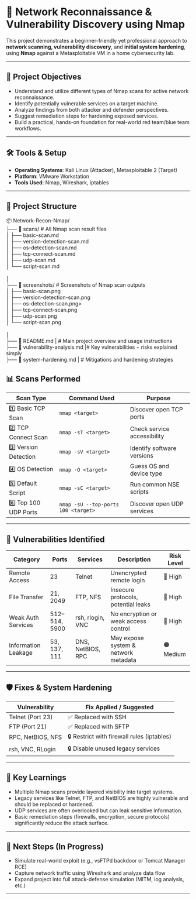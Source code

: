 # 🔐 Network Reconnaissance & Vulnerability Discovery using Nmap

This project demonstrates a beginner-friendly yet professional approach to **network scanning, vulnerability discovery**, and **initial system hardening**, using **Nmap** against a Metasploitable VM in a home cybersecurity lab.

---

## 🎯 Project Objectives

- Understand and utilize different types of Nmap scans for active network reconnaissance.
- Identify potentially vulnerable services on a target machine.
- Analyze findings from both attacker and defender perspectives.
- Suggest remediation steps for hardening exposed services.
- Build a practical, hands-on foundation for real-world red team/blue team workflows.

---

## 🛠️ Tools & Setup

- **Operating Systems**: Kali Linux (Attacker), Metasploitable 2 (Target)
- **Platform**: VMware Workstation
- **Tools Used**: Nmap, Wireshark, iptables

---

## 📁 Project Structure

📦 Network-Recon-Nmap/<br>
├── 📁 scans/                         # All Nmap scan result files  <br>
│   ├── basic-scan.md               <br>
│   ├── version-detection-scan.md<br>
│   ├── os-detection-scan.md<br>
│   ├── tcp-connect-scan.md<br>
│   ├── udp-scan.md<br>
│   └── script-scan.md<br><br>
│  
├── 📁 screenshots/                 # Screenshots of Nmap scan outputs  <br>
│   ├── basic-scan.png<br>
│   ├── version-detection-scan.png<br>
│   ├── os-detection-scan.png><br>
│   ├── tcp-connect-scan.png<br>
│   ├── udp-scan.png<br>
│   └── script-scan.png<br><br>
│    
├── 📄 README.md                                                  |  # Main project overview and usage instructions   <br>
├── 📄 vulnerability-analysis.md                                  |# Key vulnerabilities + risks explained simply  <br>
├── 📄 system-hardening.md                                         | # Mitigations and hardening strategies<br>



## 📊 Scans Performed

| Scan Type            | Command Used                                        | Purpose |
|----------------------|-----------------------------------------------------|---------|
| 1️⃣ Basic TCP Scan    | `nmap <target>`                                     | Discover open TCP ports |
| 2️⃣ TCP Connect Scan  | `nmap -sT <target>`                                 | Check service accessibility |
| 3️⃣ Version Detection | `nmap -sV <target>`                                 | Identify software versions |
| 4️⃣ OS Detection      | `nmap -O <target>`                                  | Guess OS and device type |
| 5️⃣ Default Script    | `nmap -sC <target>`                                 | Run common NSE scripts |
| 6️⃣ Top 100 UDP Ports | `nmap -sU --top-ports 100 <target>`                | Discover open UDP services |

---

## 🚨 Vulnerabilities Identified

| Category           | Ports       | Services        | Description                               | Risk Level |
|--------------------|-------------|------------------|-------------------------------------------|------------|
| Remote Access       | 23          | Telnet           | Unencrypted remote login                  | 🔴 High     |
| File Transfer       | 21, 2049    | FTP, NFS         | Insecure protocols, potential leaks       | 🔴 High     |
| Weak Auth Services  | 512–514, 5900 | rsh, rlogin, VNC | No encryption or weak access control     | 🔴 High     |
| Information Leakage | 53, 137, 111| DNS, NetBIOS, RPC | May expose system & network metadata     | 🟠 Medium   |

---

## 🛡️ Fixes & System Hardening

| Vulnerability       | Fix Applied / Suggested                      |
|---------------------|----------------------------------------------|
| Telnet (Port 23)     | ✅ Replaced with SSH                         |
| FTP (Port 21)        | ✅ Replaced with SFTP                        |
| RPC, NetBIOS, NFS    | 🔒 Restrict with firewall rules (iptables)  |
| rsh, VNC, RLogin     | 🔒 Disable unused legacy services           |

---

## 🧠 Key Learnings

- Multiple Nmap scans provide layered visibility into target systems.
- Legacy services like Telnet, FTP, and NetBIOS are highly vulnerable and should be replaced or hardened.
- UDP services are often overlooked but can leak sensitive information.
- Basic remediation steps (firewalls, encryption, secure protocols) significantly reduce the attack surface.

---

## 🔭 Next Steps (In Progress)

- Simulate real-world exploit (e.g., vsFTPd backdoor or Tomcat Manager RCE)
- Capture network traffic using Wireshark and analyze data flow
- Expand project into full attack-defense simulation (MITM, log analysis, etc.)

---



